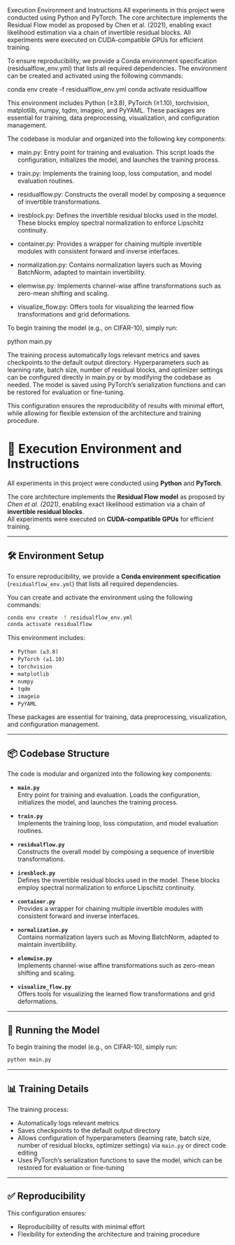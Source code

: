 Execution Environment and Instructions
All experiments in this project were conducted using Python and PyTorch. The core architecture implements the Residual Flow model as proposed by Chen et al. (2021), enabling exact likelihood estimation via a chain of invertible residual blocks. All experiments were executed on CUDA-compatible GPUs for efficient training.


To ensure reproducibility, we provide a Conda environment specification (residualflow_env.yml) that lists all required dependencies. The environment can be created and activated using the following commands:

conda env create -f residualflow_env.yml
conda activate residualflow

This environment includes Python (≥3.8), PyTorch (≥1.10), torchvision, matplotlib, numpy, tqdm, imageio, and PyYAML. These packages are essential for training, data preprocessing, visualization, and configuration management.


The codebase is modular and organized into the following key components:

- main.py: Entry point for training and evaluation. This script loads the configuration, initializes the model, and launches the training process.

- train.py: Implements the training loop, loss computation, and model evaluation routines.

- residualflow.py: Constructs the overall model by composing a sequence of invertible transformations.

- iresblock.py: Defines the invertible residual blocks used in the model. These blocks employ spectral normalization to enforce Lipschitz continuity.

- container.py: Provides a wrapper for chaining multiple invertible modules with consistent forward and inverse interfaces.

- normalization.py: Contains normalization layers such as Moving BatchNorm, adapted to maintain invertibility.

- elemwise.py: Implements channel-wise affine transformations such as zero-mean shifting and scaling.

- visualize_flow.py: Offers tools for visualizing the learned flow transformations and grid deformations.


To begin training the model (e.g., on CIFAR-10), simply run:

python main.py

The training process automatically logs relevant metrics and saves checkpoints to the default output directory. Hyperparameters such as learning rate, batch size, number of residual blocks, and optimizer settings can be configured directly in main.py or by modifying the codebase as needed. The model is saved using PyTorch’s serialization functions and can be restored for evaluation or fine-tuning.

This configuration ensures the reproducibility of results with minimal effort, while allowing for flexible extension of the architecture and training procedure.


# 🔧 Execution Environment and Instructions

All experiments in this project were conducted using **Python** and **PyTorch**.

The core architecture implements the **Residual Flow model** as proposed by *Chen et al. (2021)*, enabling exact likelihood estimation via a chain of **invertible residual blocks**.  
All experiments were executed on **CUDA-compatible GPUs** for efficient training.

---

## 🛠️ Environment Setup

To ensure reproducibility, we provide a **Conda environment specification** (`residualflow_env.yml`) that lists all required dependencies.

You can create and activate the environment using the following commands:

```bash
conda env create -f residualflow_env.yml
conda activate residualflow
```

This environment includes:

- `Python (≥3.8)`
- `PyTorch (≥1.10)`
- `torchvision`
- `matplotlib`
- `numpy`
- `tqdm`
- `imageio`
- `PyYAML`

These packages are essential for training, data preprocessing, visualization, and configuration management.

---

## 📦 Codebase Structure

The code is modular and organized into the following key components:

- **`main.py`**  
  Entry point for training and evaluation. Loads the configuration, initializes the model, and launches the training process.

- **`train.py`**  
  Implements the training loop, loss computation, and model evaluation routines.

- **`residualflow.py`**  
  Constructs the overall model by composing a sequence of invertible transformations.

- **`iresblock.py`**  
  Defines the invertible residual blocks used in the model. These blocks employ spectral normalization to enforce Lipschitz continuity.

- **`container.py`**  
  Provides a wrapper for chaining multiple invertible modules with consistent forward and inverse interfaces.

- **`normalization.py`**  
  Contains normalization layers such as Moving BatchNorm, adapted to maintain invertibility.

- **`elemwise.py`**  
  Implements channel-wise affine transformations such as zero-mean shifting and scaling.

- **`visualize_flow.py`**  
  Offers tools for visualizing the learned flow transformations and grid deformations.

---

## 🚀 Running the Model

To begin training the model (e.g., on CIFAR-10), simply run:

```bash
python main.py
```

---

## 📊 Training Details

The training process:

- Automatically logs relevant metrics  
- Saves checkpoints to the default output directory  
- Allows configuration of hyperparameters (learning rate, batch size, number of residual blocks, optimizer settings) via `main.py` or direct code editing  
- Uses PyTorch’s serialization functions to save the model, which can be restored for evaluation or fine-tuning

---

## ✅ Reproducibility

This configuration ensures:

- Reproducibility of results with minimal effort  
- Flexibility for extending the architecture and training procedure



